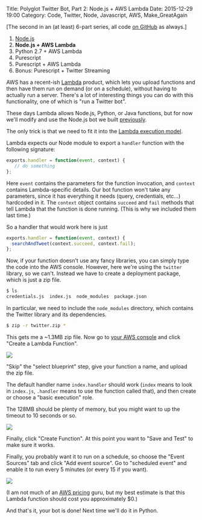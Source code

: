 Title: Polyglot Twitter Bot, Part 2: Node.js + AWS Lambda
Date: 2015-12-29 19:00
Category: Code, Twitter, Node, Javascript, AWS, Make_GreatAgain

[The second in an (at least) 6-part series, all code <a href = "https://github.com/joelgrus/polyglot-twitter-bot">on GitHub</a> as always.]

1. <a href="http://joelgrus.com/2015/12/29/polyglot-twitter-bot-part-1-nodejs/">Node.js</a>
2. <b>Node.js + AWS Lambda</b>
3. Python 2.7 + AWS Lambda
4. Purescript
5. Purescript + AWS Lambda
6. Bonus: Purescript + Twitter Streaming

AWS has a recent-ish <a href = "https://aws.amazon.com/lambda/">Lambda</a> product,
which lets you upload functions and then have them run on demand (or on a schedule),
without having to actually run a server. There's a lot of interesting things you
can do with this functionality, one of which is "run a Twitter bot".

These days Lambda allows Node.js, Python, or Java functions, but for now we'll
modify and use the Node.js bot we built <a href="http://joelgrus.com/2015/12/29/polyglot-twitter-bot-part-1-nodejs/">previously</a>.

The only trick is that we need to fit it into the <a href = "http://docs.aws.amazon.com/lambda/latest/dg/programming-model.html">Lambda execution model</a>.

Lambda expects our Node module to export a `handler` function with the following signature:

```js
exports.handler = function(event, context) {
   // do something
};
```

Here `event` contains the parameters for the function invocation,
and `context` contains Lambda-specific details. Our bot function
won't take any parameters, since it has everything it needs
(query, credentials, etc...) hardcoded in it. The `context` object contains
`succeed` and `fail` methods that tell Lambda that the function is done running.
(This is why we included them last time.)

So a handler that would work here is just

```js
exports.handler = function(event, context) {
  searchAndTweet(context.succeed, context.fail);
};
```

Now, if your function doesn't use any fancy libraries, you can simply type the
code into the AWS console. However, here we're using the `twitter` library, so
we can't. Instead we have to create a deployment package, which is just a zip file.

```bash
$ ls
credentials.js  index.js  node_modules  package.json
```

In particular, we need to include the `node_modules` directory, which contains
the Twitter library and its dependencies.

```bash
$ zip -r twitter.zip *
```

This gets me a ~1.3MB zip file. Now go to
<a href="https://console.aws.amazon.com/lambda/">your AWS console</a>
and click "Create a Lambda Function".  

<img src="/images/create_a_lambda_function.png">

"Skip" the "select blueprint" step,
give your function a name, and upload the zip file.

The default handler name `index.handler` should work (`index` means to look in
`index.js`, `.handler` means to use the function called that), and then create
or choose a "basic execution" role.

The 128MB should be plenty of memory, but you might want to up the timeout to
10 seconds or so.

<img src="/images/configure_function.png">

Finally, click "Create Function". At this point you want to
"Save and Test" to make sure it works.

Finally, you probably want it to run on a schedule, so choose the "Event Sources"
tab and click "Add event source". Go to "scheduled event" and enable it to run
every 5 minutes (or every 15 if you want).

<img src="/images/every-5-minutes.png">

(I am not much of an <a href="https://aws.amazon.com/lambda/pricing/">AWS pricing</a> guru,
 but my best estimate is that this Lambda function should cost you approximately $0.)

And that's it, your bot is done! Next time we'll do it in Python.
